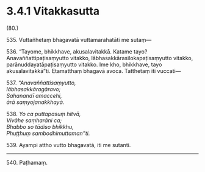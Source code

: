 # 3.4.1 Vitakkasutta

(80.)

535\. Vuttañhetaṃ bhagavatā vuttamarahatāti me sutaṃ—

536\. “Tayome, bhikkhave, akusalavitakkā. Katame tayo? Anavaññattipaṭisaṃyutto vitakko, lābhasakkārasilokapaṭisaṃyutto vitakko, parānuddayatāpaṭisaṃyutto vitakko. Ime kho, bhikkhave, tayo akusalavitakkā”ti. Etamatthaṃ bhagavā avoca. Tatthetaṃ iti vuccati—

537\. _“Anavaññattisaṃyutto,_  
_lābhasakkāragāravo;_  
_Sahanandī amaccehi,_  
_ārā saṃyojanakkhayā._  

538\. _Yo ca puttapasuṃ hitvā,_  
_Vivāhe saṃharāni ca;_  
_Bhabbo so tādiso bhikkhu,_  
_Phuṭṭhuṃ sambodhimuttaman”ti._  

539\. Ayampi attho vutto bhagavatā, iti me sutanti.

---

540\. Paṭhamaṃ.

